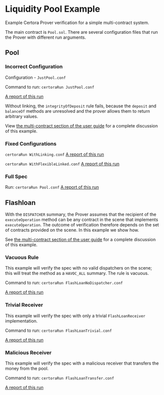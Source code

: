 # Liquidity Pool Example

Example Certora Prover verification for a simple multi-contract system.

The main contract is `Pool.sol`. There are several configuration files that run the Prover with different run arguments.

## Pool
### Incorrect Configuration    
Configuration - `JustPool.conf`

Command to run:
```certoraRun JustPool.conf```

[A report of this run](https://prover.certora.com/output/15800/4f7dce6f812d442c8f63d418d900c9da?anonymousKey=5123a95b7bc1bf2b7ad4477db98d3ee0396bb9ce)

Without linking, the `integrityOfDeposit` rule fails, because the `deposit` and `balanceOf` methods are unresolved and the prover allows them to return arbitrary values.

View [the multi-contract section of the user guide](https://docs.certora.com/en/latest/docs/user-guide/multicontract/index.html) for a complete discussion of this example.


### Fixed Configurations
```certoraRun WithLinking.conf```
[A report of this run](https://prover.certora.com/output/15800/2b99f9c5d89c4b68937ff28f5f1c37e9?anonymousKey=795fbaf1a0c88259d362f286e4c04cafcd096971)


```certoraRun WithFlexibleLinked.conf```
[A report of this run](https://prover.certora.com/output/15800/58865a8c625c484c861e84b3e1c144e1?anonymousKey=e9d3041c2b0d2179fefed833f15663010e7c7b50)


### Full Spec
Run:
```certoraRun Pool.conf```
[A report of this run](https://prover.certora.com/output/15800/d334ef766b4e42f2a9285ed2bd12307f?anonymousKey=e46391e835ef8ffae1adc9f13d2fd3ff50a5ef2c)


## Flashloan
With the `DISPATCHER` summary, the Prover assumes that the recipient
of the `executeOperation` method can be any contract in the scene that
implements `executeOperation`.  The outcome of verification therefore
depends on the set of contracts provided on the scene. In this example
we show how.

See [the multi-contract section of the user guide](https://docs.certora.com/en/latest/docs/user-guide/multicontract/index.html#working-with-unknown-contracts) for a complete discussion of this example.

### Vacuous Rule
This example will verify the spec with no valid dispatchers on the scene; this will treat the method as a `HAVOC_ALL` summary. The rule is vacuous.

Command to run:
```certoraRun FlashLoanNoDispatcher.conf```

[A report of this run](https://prover.certora.com/output/15800/3ea6afb6b1c943b88c9f03d6bba5bc98?anonymousKey=db9d6c66345146546b60b4545e4af858296f2a76)


### Trivial Receiver
This example will verify the spec with only a trivial `FlashLoanReceiver` implementation.

Command to run:
```certoraRun FlashLoanTrivial.conf```

[A report of this run](https://prover.certora.com/output/15800/fbce8f9c08b342ecbc092f866ef06e3a?anonymousKey=183be851fe7b6f36e2de0063498f0697cc1ae6ca)


### Malicious Receiver
This example will verify the spec with a malicious receiver that transfers the money from the pool. 

Command to run:
```certoraRun FlashLoanTransfer.conf```

[A report of this run](https://prover.certora.com/output/15800/369ebb72bb20457e9856d1b5950330ef?anonymousKey=badcb6d6ba4411745bf47efa0f19ad7b9c00b362)
